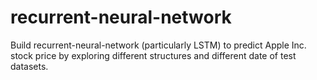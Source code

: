 # recurrent-neural-network
Build recurrent-neural-network (particularly LSTM) to predict Apple Inc. stock price by exploring different structures and different date of test datasets.
